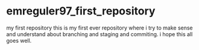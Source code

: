 # emreguler97_first_repository
my first repository
this is my first ever repository where i try to make sense and understand about branching and staging and commiting.
i hope this all goes well.
